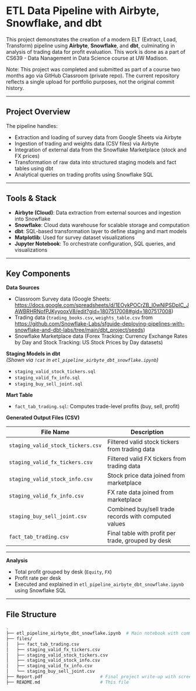 # ETL Data Pipeline with Airbyte, Snowflake, and dbt

This project demonstrates the creation of a modern ELT (Extract, Load, Transform) pipeline using **Airbyte**, **Snowflake**, and **dbt**, culminating in analysis of trading data for profit evaluation. This work is done as a part of CS639 - Data Nanagement in Data Science course at UW Madison. 

Note: This project was completed and submitted as part of a course two months ago via GitHub Classroom (private repo). The current repository reflects a single upload for portfolio purposes, not the original commit history.

---

## Project Overview

The pipeline handles:

- Extraction and loading of survey data from Google Sheets via Airbyte 
- Ingestion of trading and weights data (CSV files) via Airbyte
- Integration of external data from the Snowflake Marketplace (stock and FX prices)
- Transformation of raw data into structured staging models and fact tables using dbt
- Analytical queries on trading profits using Snowflake SQL
---

##  Tools & Stack

- **Airbyte (Cloud)**: Data extraction from external sources and ingestion into Snowflake
- **Snowflake**: Cloud data warehouse for scalable storage and computation
- **dbt**: SQL-based transformation layer to define staging and mart models
- **Matplotlib**: Used for survey dataset visualizations
- **Jupyter Notebook**: To orchestrate configuration, SQL queries, and visualizations

---

## Key Components

**Data Sources**
- Classroom Survey data (Google Sheets: https://docs.google.com/spreadsheets/d/1EOykPOCrZB_l0wNlPSDpIC_JAWBRHRNofPJKyyooxV8/edit?gid=1807517008#gid=1807517008)
- Trading data (`trading_books.csv`, `weights_table.csv` from https://github.com/Snowflake-Labs/sfguide-deploying-pipelines-with-snowflake-and-dbt-labs/tree/main/dbt_project/seeds)
- Snowflake Marketplace data (Forex Tracking: Currency Exchange Rates by Day and Stock Tracking: US Stock Prices by Day datasets)

**Staging Models in dbt**  
*(Shown via `!cat` in `etl_pipeline_airbyte_dbt_snowflake.ipynb`)*
- `staging_valid_stock_tickers.sql`
- `staging_valid_fx_info.sql`
- `staging_buy_sell_joint.sql`

**Mart Table**
- `fact_tab_trading.sql`: Computes trade-level profits (buy, sell, profit)

**Generated Output Files (CSV)**

| File Name                         | Description |
|----------------------------------|-------------|
| `staging_valid_stock_tickers.csv` | Filtered valid stock tickers from trading data |
| `staging_valid_fx_tickers.csv`    | Filtered valid FX tickers from trading data |
| `staging_valid_stock_info.csv`    | Stock price data joined from marketplace |
| `staging_valid_fx_info.csv`       | FX rate data joined from marketplace |
| `staging_buy_sell_joint.csv`      | Combined buy/sell trade records with computed values |
| `fact_tab_trading.csv`            | Final table with profit per trade, grouped by desk |

---

**Analysis**
- Total profit grouped by desk (`Equity`, `FX`)
- Profit rate per desk
- Executed and explained in `etl_pipeline_airbyte_dbt_snowflake.ipynb` using Snowflake SQL

---

## File Structure

```bash
.
├── etl_pipeline_airbyte_dbt_snowflake.ipynb  # Main notebook with commands, SQL, and analysis
├── files/
│   ├── fact_tab_trading.csv
│   ├── staging_valid_fx_tickers.csv
│   ├── staging_valid_stock_tickers.csv
│   ├── staging_valid_stock_info.csv
│   ├── staging_valid_fx_info.csv
│   └── staging_buy_sell_joint.csv
├── Report.pdf                      # Final project write-up with screenshots and details
├── README.md                       # This file
